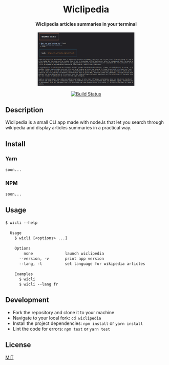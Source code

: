 <h1 align="center">
  Wiclipedia
</h1>

<h4 align="center">
  Wiclipedia articles summaries in your terminal
</h4>

<div align="center">
  <img alt="Boards" width="60%" src="media/screenshot.png"/>
</div>

<p align="center">
  <a href="https://travis-ci.com/klaussinani/taskbook">
    <img alt="Build Status" src="https://travis-ci.com/klaussinani/taskbook.svg?branch=master">
  </a>
</p>

## Description

Wiclipedia is a small CLI app made with nodeJs that let you search through wikipedia and display articles summaries in a practical way.

## Install

### Yarn

```bash
soon...
```

### NPM

```bash
soon...
```

## Usage

```
$ wicli --help

  Usage
    $ wicli [<options> ...]

    Options
        none              launch wiclipedia
      --version, -v       print app version
      --lang, -l          set language for wikipedia articles

    Examples
      $ wicli
      $ wicli --lang fr
```

## Development

- Fork the repository and clone it to your machine
- Navigate to your local fork: `cd wiclipedia`
- Install the project dependencies: `npm install` or `yarn install`
- Lint the code for errors: `npm test` or `yarn test`

## License

[MIT](https://github.com/klaussinani/taskbook/blob/master/license.md)
